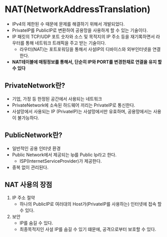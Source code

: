 # NAT(NetworkAddressTranslation)
- IPv4의 제한된 수 때문에 문제를 해결하기 위해서 개발되었다.
- PrivateIP를 PublicIP로 변환하여 공용망을 사용하게 할 수 있는 기술이다.
- IP 패킷의 TCP/UDP 포트 숫자와 소스 및 목적지의 IP 주소 등을 재기록하면서 라우터를 통해 네트워크 트래픽을 주고 받는 기술이다.
   - 라우터(NAT)는 포트포워딩을 통해서 사설IP의 디바이스와 외부인터넷을 연결한다.
- **NAT테이블에 매핑정보를 통해서, 단순히 IP와 PORT를 변경한채로 연결을 유지 할 수 있다**
## PrivateNetwork란?
- 기업, 가정 등 한정된 공간에서 사용되는 네트워크
- PrivateNetwork에 소속된 하드웨어 끼리는 PrivateIP로 통신한다.
- 사설망에서 사용되는 IP (PrivateIP)는 사설망에서만 유효하며, 공용망에서는 사용이 불가능하다.

## PublicNetwork란?
- 일반적인 공용 인터넷 환경
- Public Network에서 제공되는 Ip를 Public Ip라고 한다.
  - ISP(InternetServiceProvider)가 제공한다.
- 중복 없이 관리된다.

## NAT 사용의 장점
1. IP 주소 절약
    - 하나의 PublicIP로 여러대의 Host가(PrivateIP를 사용하는) 인터넷에 접속 할 수 있다.
2. 보안
    - IP를 숨길 수 있다.
    - 최종목적지인 사설 IP를 숨길 수 있기 떄문에, 공격으로부터 보호할 수 있다.
